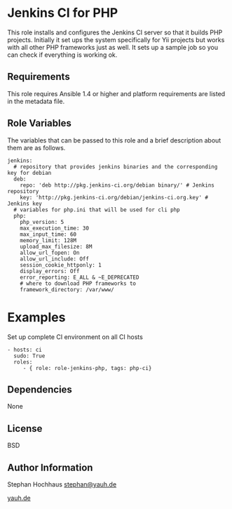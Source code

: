 Jenkins CI for PHP
=====

This role installs and configures the Jenkins CI server so that it builds PHP projects. Initially it set ups the system specifically for Yii projects but works with all other PHP frameworks just as well. It sets up a sample job so you can check if everything is working ok.

Requirements
------------

This role requires Ansible 1.4 or higher and platform requirements are listed
in the metadata file.

Role Variables
--------------

The variables that can be passed to this role and a brief description about
them are as follows.

	jenkins:
	  # repository that provides jenkins binaries and the corresponding key for debian
	  deb:
	    repo: 'deb http://pkg.jenkins-ci.org/debian binary/' # Jenkins repository
	    key: 'http://pkg.jenkins-ci.org/debian/jenkins-ci.org.key' # Jenkins key
	  # variables for php.ini that will be used for cli php
	  php: 
	    php_version: 5
	    max_execution_time: 30
	    max_input_time: 60
	    memory_limit: 128M
	    upload_max_filesize: 8M
	    allow_url_fopen: On
	    allow_url_include: Off
	    session_cookie_httponly: 1
	    display_errors: Off
	    error_reporting: E_ALL & ~E_DEPRECATED
	    # where to download PHP frameworks to
	    framework_directory: /var/www/

Examples
========

Set up complete CI environment on all CI hosts

	- hosts: ci
	  sudo: True
	  roles:
	     - { role: role-jenkins-php, tags: php-ci}

Dependencies
------------

None

License
-------

BSD

Author Information
------------------

Stephan Hochhaus <stephan@yauh.de>

[yauh.de](http://yauh.de)


